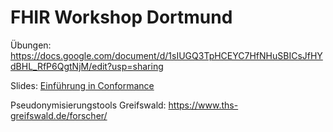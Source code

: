 # FHIR Workshop Dortmund

Übungen:
https://docs.google.com/document/d/1sIUGQ3TpHCEYC7HfNHuSBICsJfHYdBHL_RfP6QgtNjM/edit?usp=sharing

Slides:
[Einführung in Conformance](https://docs.google.com/presentation/d/121uEvRumPReL4uly_-BAQnIipzDzR3GvzQ6xhuhG3sw/edit?usp=sharing)

Pseudonymisierungstools Greifswald:
https://www.ths-greifswald.de/forscher/
